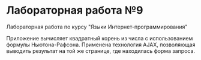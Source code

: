 # Лабораторная работа №9

Лабораторная работa по курсу "Языки Интернет-программирования"

Приложение вычисляет квадратный корень из числа с использованием формулы Ньютона-Рафсона. Применена технология AJAX, позволяющая выводить результат на той же странице, где находилась форма запроса.
